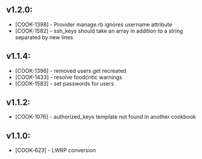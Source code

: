 ## v1.2.0:

* [COOK-1398] - Provider manage.rb ignores username attribute
* [COOK-1582] - ssh_keys should take an array in addition to a string
  separated by new lines

## v1.1.4:

* [COOK-1396] - removed users get recreated
* [COOK-1433] - resolve foodcritic warnings
* [COOK-1583] - set passwords for users

## v1.1.2:

* [COOK-1076] - authorized_keys template not found in another cookbook

## v1.1.0:

* [COOK-623] - LWRP conversion
